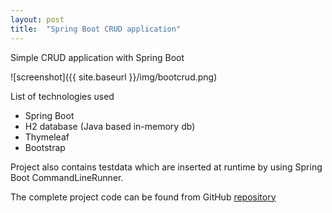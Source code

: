 ```yaml
---
layout: post
title:  "Spring Boot CRUD application"
---
```

Simple CRUD application with Spring Boot

![screenshot]({{ site.baseurl }}/img/bootcrud.png)

List of technologies used


- Spring Boot
- H2 database (Java based in-memory db)
- Thymeleaf
- Bootstrap

Project also contains testdata which are inserted at runtime by using Spring Boot CommandLineRunner.

The complete project code can be found from GitHub [repository](https://github.com/juhahinkula/StudentList.git)

